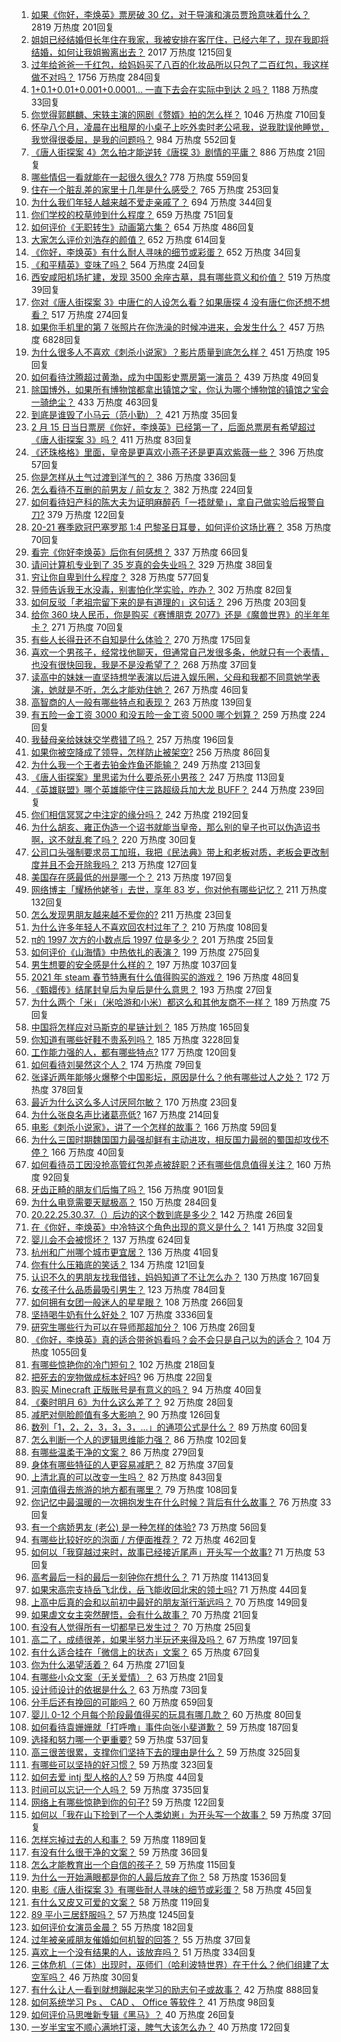 1. [如果《你好，李焕英》票房破 30 亿，对于导演和演员贾玲意味着什么？](https://www.zhihu.com/question/444531706) 2819 万热度 201回复
1. [姐姐已经结婚但长年住在我家，我被安排在客厅住，已经六年了，现在我即将结婚，如何让我姐搬离出去？](https://www.zhihu.com/question/444278546) 2017 万热度 1215回复
1. [过年给爸爸一千红包，给妈妈买了八百的化妆品所以只包了二百红包，我这样做不对吗？](https://www.zhihu.com/question/444298288) 1756 万热度 284回复
1. [1+0.1+0.01+0.001+0.0001... 一直下去会在实际中到达 2 吗？](https://www.zhihu.com/question/444218811) 1188 万热度 33回复
1. [你觉得郭麒麟、宋轶主演的网剧《赘婿》拍的怎么样？](https://www.zhihu.com/question/444425031) 1046 万热度 710回复
1. [怀孕八个月，凌晨在出租屋的小桌子上吃外卖时老公吼我，说我耽误他睡觉，我觉得很委屈，是我的问题吗？](https://www.zhihu.com/question/423932098) 984 万热度 552回复
1. [《唐人街探案 4》怎么拍才能逆转《唐探 3》剧情的平庸？](https://www.zhihu.com/question/444403589) 886 万热度 21回复
1. [哪些情侣一看就能在一起很久很久?](https://www.zhihu.com/question/309398217) 778 万热度 559回复
1. [住在一个脏乱差的家里十几年是什么感受？](https://www.zhihu.com/question/47639633) 765 万热度 253回复
1. [为什么我们年轻人越来越不爱走亲戚了？](https://www.zhihu.com/question/444422444) 694 万热度 344回复
1. [你们学校的校草帅到什么程度？](https://www.zhihu.com/question/290011743) 659 万热度 751回复
1. [如何评价《无职转生》动画第六集？](https://www.zhihu.com/question/443593387) 654 万热度 486回复
1. [大家怎么评价刘浩存的颜值？](https://www.zhihu.com/question/415082238) 652 万热度 614回复
1. [《你好，李焕英》有什么耐人寻味的细节或彩蛋？](https://www.zhihu.com/question/444182535) 652 万热度 34回复
1. [《和平精英》变味了吗？](https://www.zhihu.com/question/377129398) 564 万热度 24回复
1. [西安咸阳机场扩建，发现 3500 余座古墓，具有哪些意义和价值？](https://www.zhihu.com/question/444692867) 519 万热度 39回复
1. [你对《唐人街探案 3》中唐仁的人设怎么看？如果唐探 4 没有唐仁你还想不想看？](https://www.zhihu.com/question/444402807) 517 万热度 274回复
1. [如果你手机里的第 7 张照片在你洗澡的时候冲进来，会发生什么？](https://www.zhihu.com/question/405633395) 457 万热度 6828回复
1. [为什么很多人不喜欢《刺杀小说家》？影片质量到底怎么样？](https://www.zhihu.com/question/444097573) 451 万热度 195回复
1. [如何看待沈腾超过黄渤，成为中国影史票房第一演员？](https://www.zhihu.com/question/444832316) 439 万热度 49回复
1. [除国博外，如果所有博物馆都拿出镇馆之宝，你认为哪个博物馆的镇馆之宝会一骑绝尘？](https://www.zhihu.com/question/439459795) 433 万热度 463回复
1. [到底是谁毁了小马云（范小勤）？](https://www.zhihu.com/question/443916863) 421 万热度 35回复
1. [2 月 15 日当日票房《你好，李焕英》已经第一了，后面总票房有希望超过《唐人街探案 3》吗？](https://www.zhihu.com/question/444522426) 411 万热度 83回复
1. [《还珠格格》里面，皇帝是更喜欢小燕子还是更喜欢紫薇一些？](https://www.zhihu.com/question/39864864) 396 万热度 57回复
1. [你是怎样从土气过渡到洋气的？](https://www.zhihu.com/question/267705489) 386 万热度 336回复
1. [怎么看待不互删的前男友 / 前女友？](https://www.zhihu.com/question/429477321) 382 万热度 224回复
1. [如何看待妇产科的陈大夫为证明麻醉药「一捂就晕」，拿自己做实验后报警自刀?](https://www.zhihu.com/question/444693829) 379 万热度 122回复
1. [20-21 赛季欧冠巴塞罗那 1:4 巴黎圣日耳曼，如何评价这场比赛？](https://www.zhihu.com/question/444811322) 358 万热度 70回复
1. [看完《你好李焕英》后你有何感想？](https://www.zhihu.com/question/441478426) 337 万热度 66回复
1. [请问计算机专业到了 35 岁真的会失业吗？](https://www.zhihu.com/question/444397279) 329 万热度 38回复
1. [穷让你自卑到什么程度？](https://www.zhihu.com/question/53857945) 328 万热度 577回复
1. [导师告诉我王水没毒，别害怕化学实验，咋办？](https://www.zhihu.com/question/444497836) 302 万热度 82回复
1. [如何反驳「老祖宗留下来的是有道理的」这句话？](https://www.zhihu.com/question/443549768) 296 万热度 203回复
1. [给你 360 块人民币，你是购买《赛博朋克 2077》还是《魔兽世界》的半年年卡？](https://www.zhihu.com/question/435938868) 271 万热度 70回复
1. [有些人长得丑还不自知是什么体验？](https://www.zhihu.com/question/357048642) 270 万热度 175回复
1. [喜欢一个男孩子，经常找他聊天，但通常自己发很多条，他就只有一个表情，也没有很快回我，我是不是没希望了？](https://www.zhihu.com/question/423885375) 268 万热度 37回复
1. [读高中的妹妹一直坚持想学表演以后进入娱乐圈，父母和我都不同意她学表演，她就是不听，怎么才能劝住她？](https://www.zhihu.com/question/444700451) 267 万热度 46回复
1. [高智商的人一般有哪些特点和表现？](https://www.zhihu.com/question/21897136) 263 万热度 139回复
1. [有五险一金工资 3000 和没五险一金工资 5000 哪个划算？](https://www.zhihu.com/question/440199672) 259 万热度 224回复
1. [我替母亲给妹妹交学费错了吗？](https://www.zhihu.com/question/444476120) 257 万热度 196回复
1. [如果你被空降成了领导，怎样防止被架空?](https://www.zhihu.com/question/58585512) 256 万热度 86回复
1. [为什么我一个王者去铂金炸鱼还能输？](https://www.zhihu.com/question/443558001) 249 万热度 213回复
1. [《唐人街探案》里思诺为什么要杀死小男孩？](https://www.zhihu.com/question/38866953) 247 万热度 113回复
1. [《英雄联盟》哪个英雄能守住三路超级兵加大龙 BUFF？](https://www.zhihu.com/question/388623994) 244 万热度 239回复
1. [你们相信冥冥之中注定的缘分吗？](https://www.zhihu.com/question/322148297) 242 万热度 2192回复
1. [为什么胡亥、雍正伪造一个诏书就能当皇帝，那么别的皇子也可以伪造诏书啊，这不就乱套了吗？](https://www.zhihu.com/question/443799152) 220 万热度 30回复
1. [公司口头强制要求员工加班，我把《民法典》带上和老板对质，老板会更改制度并且不会开除我吗？](https://www.zhihu.com/question/444430837) 213 万热度 127回复
1. [美国存在感最低的州是哪一个？](https://www.zhihu.com/question/433421382) 213 万热度 197回复
1. [网络博主「耀杨他姥爷」去世，享年 83 岁，你对他有哪些记忆？](https://www.zhihu.com/question/444700404) 211 万热度 132回复
1. [怎么发现男朋友越来越不爱你的?](https://www.zhihu.com/question/417775321) 211 万热度 23回复
1. [为什么许多年轻人不喜欢回农村过年了？](https://www.zhihu.com/question/443921785) 210 万热度 108回复
1. [π的 1997 次方的小数点后 1997 位是多少？](https://www.zhihu.com/question/444207973) 201 万热度 25回复
1. [如何评价《山海情》中热依扎的表演？](https://www.zhihu.com/question/439511164) 199 万热度 275回复
1. [男生想要的安全感是什么样的？](https://www.zhihu.com/question/387187084) 197 万热度 1037回复
1. [2021 年 steam 春节特惠有什么值得购买的游戏？](https://www.zhihu.com/question/444038906) 196 万热度 48回复
1. [《甄嬛传》结尾封皇后为皇后是什么意思？](https://www.zhihu.com/question/440187489) 193 万热度 27回复
1. [为什么两个「米」（米哈游和小米）都这么和其他友商不一样？](https://www.zhihu.com/question/444047397) 189 万热度 75回复
1. [中国将怎样应对马斯克的星链计划？](https://www.zhihu.com/question/400636133) 185 万热度 165回复
1. [你知道有哪些好鞋不贵系列吗？](https://www.zhihu.com/question/293379554) 185 万热度 3228回复
1. [工作能力强的人，都有哪些特点?](https://www.zhihu.com/question/352545541) 177 万热度 120回复
1. [如何看待刘昊然这个人？](https://www.zhihu.com/question/440653826) 174 万热度 79回复
1. [张译近两年能够火爆整个中国影坛，原因是什么？他有哪些过人之处？](https://www.zhihu.com/question/433569117) 172 万热度 378回复
1. [最近为什么这么多人讨厌阿尔敏？](https://www.zhihu.com/question/444520431) 170 万热度 23回复
1. [为什么张良名声比诸葛亮低?](https://www.zhihu.com/question/265139463) 167 万热度 214回复
1. [电影《刺杀小说家》，讲了一个怎样的故事？](https://www.zhihu.com/question/444041345) 166 万热度 59回复
1. [为什么三国时期魏国国力最强却鲜有主动进攻，相反国力最弱的蜀国却攻伐不停？](https://www.zhihu.com/question/37034220) 166 万热度 40回复
1. [如何看待员工因没抢高管红包差点被辞职？还有哪些信息值得关注？](https://www.zhihu.com/question/444416590) 160 万热度 92回复
1. [牙齿正畸的朋友们后悔了吗？](https://www.zhihu.com/question/308980503) 156 万热度 901回复
1. [为什么电竞需要天赋极高？](https://www.zhihu.com/question/438485421) 150 万热度 284回复
1. [20.22.25.30.37.（）后边的这个数到底是多少？](https://www.zhihu.com/question/444440382) 142 万热度 26回复
1. [在《你好，李焕英》中冷特这个角色出现的意义是什么？](https://www.zhihu.com/question/444145626) 141 万热度 32回复
1. [婴儿会不会被惯坏？](https://www.zhihu.com/question/312543995) 137 万热度 624回复
1. [杭州和广州哪个城市更宜居？](https://www.zhihu.com/question/63052563) 136 万热度 41回复
1. [你有什么压箱底的笑话？](https://www.zhihu.com/question/434809137) 134 万热度 121回复
1. [认识不久的男朋友找我借钱，妈妈知道了不让怎么办？](https://www.zhihu.com/question/61523392) 130 万热度 167回复
1. [女孩子什么品质最吸引男生？](https://www.zhihu.com/question/313462176) 123 万热度 784回复
1. [如何拥有女团一般迷人的星星眼？](https://www.zhihu.com/question/431143857) 108 万热度 266回复
1. [坚持喝牛奶有什么好处？](https://www.zhihu.com/question/28325412) 107 万热度 3336回复
1. [研究生哪些行为可以在导师那超加分？](https://www.zhihu.com/question/443960725) 106 万热度 26回复
1. [《你好，李焕英》真的适合带爸妈看吗？会不会只是自己以为的适合？](https://www.zhihu.com/question/444136127) 104 万热度 1055回复
1. [有哪些惊艳你的冷门短句？](https://www.zhihu.com/question/371506951) 102 万热度 218回复
1. [把死去的宠物做成标本好吗?](https://www.zhihu.com/question/444507603) 96 万热度 22回复
1. [购买 Minecraft 正版账号是有意义的吗？](https://www.zhihu.com/question/444106311) 94 万热度 40回复
1. [《秦时明月 6》为什么这么差了？](https://www.zhihu.com/question/442041713) 92 万热度 28回复
1. [减肥对侧脸颜值有多大影响？](https://www.zhihu.com/question/68223529) 90 万热度 126回复
1. [数列「1，2，2，3，3，3，...」的通项公式是什么？](https://www.zhihu.com/question/25045244) 89 万热度 60回复
1. [怎么判断一个人的逻辑思维能力强？](https://www.zhihu.com/question/22998241) 86 万热度 102回复
1. [有哪些温柔干净的文案？](https://www.zhihu.com/question/359688714) 86 万热度 279回复
1. [身体有哪些特征的人更容易减肥？](https://www.zhihu.com/question/443704448) 82 万热度 37回复
1. [上清北真的可以改变一生吗？](https://www.zhihu.com/question/300213917) 82 万热度 843回复
1. [河南值得去旅游的地方都有哪里？](https://www.zhihu.com/question/38192797) 79 万热度 108回复
1. [你记忆中最温暖的一次拥抱发生在什么时候？背后有什么故事？](https://www.zhihu.com/question/444394694) 76 万热度 33回复
1. [有一个病娇男友 (老公) 是一种怎样的体验?](https://www.zhihu.com/question/386851696) 73 万热度 56回复
1. [有哪些比较好吃的泡面 / 方便面推荐？](https://www.zhihu.com/question/264391396) 72 万热度 462回复
1. [如何以「我穿越过来时，故事已经接近尾声」开头写一个故事?](https://www.zhihu.com/question/433939659) 71 万热度 53回复
1. [高考最后一科的最后一刻钟你在想什么？](https://www.zhihu.com/question/62859821) 71 万热度 11413回复
1. [如果宋高宗支持岳飞北伐，岳飞能收回北宋的领土吗?](https://www.zhihu.com/question/444059876) 71 万热度 44回复
1. [上高中后真的会和以前初中最好的朋友渐行渐远吗？](https://www.zhihu.com/question/444286802) 70 万热度 149回复
1. [如果虐文女主突然醒悟，会有什么故事？](https://www.zhihu.com/question/440221628) 70 万热度 21回复
1. [有没有人觉得所有一切都早已发生过？](https://www.zhihu.com/question/444232215) 70 万热度 25回复
1. [高二了，成绩很差，如果半努力半玩还来得及吗？](https://www.zhihu.com/question/443977382) 67 万热度 197回复
1. [有什么适合挂在「微信上的状态」文案？](https://www.zhihu.com/question/442605862) 65 万热度 67回复
1. [你为什么渴望活着？](https://www.zhihu.com/question/444525851) 64 万热度 271回复
1. [有哪些小众文案（无关爱情）？](https://www.zhihu.com/question/442363578) 63 万热度 21回复
1. [设计师设计的依据是什么？](https://www.zhihu.com/question/410685402) 63 万热度 73回复
1. [分手后还有挽回的可能吗？](https://www.zhihu.com/question/312066012) 60 万热度 659回复
1. [婴儿 0-12 个月每个阶段最值得买的玩具有哪几款？](https://www.zhihu.com/question/35154130) 60 万热度 80回复
1. [如何看待袁姗姗就「打呼噜」事件向张小斐道歉？](https://www.zhihu.com/question/444533416) 59 万热度 187回复
1. [选择和努力哪一个更重要?](https://www.zhihu.com/question/437556115) 59 万热度 537回复
1. [高三很苦很累，支撑你们坚持下去的理由是什么？](https://www.zhihu.com/question/443362870) 59 万热度 325回复
1. [有哪些可以坚持的好习惯？](https://www.zhihu.com/question/435173747) 59 万热度 323回复
1. [如何去爱 intj 型人格的人?](https://www.zhihu.com/question/438219469) 59 万热度 44回复
1. [时间可以忘记一个人吗？](https://www.zhihu.com/question/439284542) 59 万热度 3735回复
1. [网络上有哪些惊艳到你的句子?](https://www.zhihu.com/question/435377262) 59 万热度 122回复
1. [如何以「我在山下捡到了一个人类幼崽」为开头写一个故事？](https://www.zhihu.com/question/442497261) 59 万热度 37回复
1. [怎样忘掉过去的人和事？](https://www.zhihu.com/question/437350997) 59 万热度 1189回复
1. [有没有什么很干净的文案？](https://www.zhihu.com/question/442361063) 59 万热度 36回复
1. [怎么才能教育出一个自信的孩子？](https://www.zhihu.com/question/436119718) 59 万热度 115回复
1. [为什么一开始满眼都是你的人最后放弃了你？](https://www.zhihu.com/question/437654996) 58 万热度 1536回复
1. [电影《唐人街探案 3》有哪些耐人寻味的细节或彩蛋？](https://www.zhihu.com/question/444120359) 58 万热度 45回复
1. [有什么又皮又可爱的文案？](https://www.zhihu.com/question/422507482) 58 万热度 119回复
1. [89 平小三居舒服吗？](https://www.zhihu.com/question/394899251) 57 万热度 1245回复
1. [如何评价女演员金晨？](https://www.zhihu.com/question/41690160) 55 万热度 182回复
1. [过年被亲戚朋友催婚如何机智的回答？](https://www.zhihu.com/question/28064459) 55 万热度 37回复
1. [喜欢上一个没有结果的人，该放弃吗？](https://www.zhihu.com/question/443631248) 51 万热度 334回复
1. [三体危机（三体）出现时，巫师们（哈利波特世界）在干什么？他们组建了太空军吗？](https://www.zhihu.com/question/442956197) 46 万热度 30回复
1. [有什么让人一看到就想蹦起来学习的励志句子或故事？](https://www.zhihu.com/question/362150253) 42 万热度 888回复
1. [如何系统学习 Ps 、 CAD 、 Office 等软件？](https://www.zhihu.com/question/31573452) 41 万热度 98回复
1. [如何评价马思唯新专辑《黑马》？](https://www.zhihu.com/question/444304107) 40 万热度 26回复
1. [一岁半宝宝不顺心满地打滚，脾气大该怎么办？](https://www.zhihu.com/question/439118994) 40 万热度 172回复